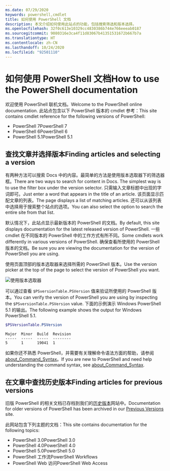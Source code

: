 ```yaml
---
ms.date: 07/29/2020
keywords: powershell,cmdlet
title: 如何使用 PowerShell 文档
description: 本文介绍如何使用此站点的功能，包括搜索筛选和版本选择。
ms.openlocfilehash: 32f0c613e10329cc4830386b744e766eeeab0187
ms.sourcegitcommit: 9080316e3ca4f11d83067b41351531672b667b7a
ms.translationtype: HT
ms.contentlocale: zh-CN
ms.lasthandoff: 10/24/2020
ms.locfileid: "92501110"
---
```

# <a name="how-to-use-the-powershell-documentation"></a><span data-ttu-id="89931-104">如何使用 PowerShell 文档</span><span class="sxs-lookup"><span data-stu-id="89931-104">How to use the PowerShell documentation</span></span>

<span data-ttu-id="89931-105">欢迎使用 PowerShell 联机文档。</span><span class="sxs-lookup"><span data-stu-id="89931-105">Welcome to the PowerShell online documentation.</span></span> <span data-ttu-id="89931-106">此站点包含以下 PowerShell 版本的 cmdlet 参考：</span><span class="sxs-lookup"><span data-stu-id="89931-106">This site contains cmdlet reference for the following versions of PowerShell:</span></span>

- <span data-ttu-id="89931-107">PowerShell 7</span><span class="sxs-lookup"><span data-stu-id="89931-107">PowerShell 7</span></span>
- <span data-ttu-id="89931-108">PowerShell 6</span><span class="sxs-lookup"><span data-stu-id="89931-108">PowerShell 6</span></span>
- <span data-ttu-id="89931-109">PowerShell 5.1</span><span class="sxs-lookup"><span data-stu-id="89931-109">PowerShell 5.1</span></span>

## <a name="finding-articles-and-selecting-a-version"></a><span data-ttu-id="89931-110">查找文章并选择版本</span><span class="sxs-lookup"><span data-stu-id="89931-110">Finding articles and selecting a version</span></span>

<span data-ttu-id="89931-111">有两种方法可以搜索 Docs 中的内容。最简单的方法是使用版本选取器下的筛选器框。</span><span class="sxs-lookup"><span data-stu-id="89931-111">There are two ways to search for content in Docs. The simplest way is to use the filter box under the version selector.</span></span> <span data-ttu-id="89931-112">只需输入文章标题中出现的字词即可。</span><span class="sxs-lookup"><span data-stu-id="89931-112">Just enter a word that appears in the title of an article.</span></span> <span data-ttu-id="89931-113">该页面显示匹配文章的列表。</span><span class="sxs-lookup"><span data-stu-id="89931-113">The page displays a list of matching articles.</span></span> <span data-ttu-id="89931-114">还可以从该列表中选择用于搜索整个站点的选项。</span><span class="sxs-lookup"><span data-stu-id="89931-114">You can also select the option to search the entire site from that list.</span></span>

<span data-ttu-id="89931-115">默认情况下，此站点显示最新版本的 PowerShell 的文档。</span><span class="sxs-lookup"><span data-stu-id="89931-115">By default, this site displays documentation for the latest released version of PowerShell.</span></span> <span data-ttu-id="89931-116">一些 cmdlet 在不同版本的 PowerShell 中的工作方式有所不同。</span><span class="sxs-lookup"><span data-stu-id="89931-116">Some cmdlets work differently in various versions of PowerShell.</span></span> <span data-ttu-id="89931-117">确保查看所使用的 PowerShell 版本的文档。</span><span class="sxs-lookup"><span data-stu-id="89931-117">Be sure you are viewing the documentation for the version of PowerShell you are using.</span></span>

<span data-ttu-id="89931-118">使用页面顶部的版本选取器来选择所需的 PowerShell 版本。</span><span class="sxs-lookup"><span data-stu-id="89931-118">Use the version picker at the top of the page to select the version of PowerShell you want.</span></span>

![使用版本选取器](media/how-to-use-docs/version-search.gif)

<span data-ttu-id="89931-120">可以通过查看 `$PSversionTable.PSVersion` 值来验证所使用的 PowerShell 版本。</span><span class="sxs-lookup"><span data-stu-id="89931-120">You can verify the version of PowerShell you are using by inspecting the `$PSversionTable.PSVersion` value.</span></span> <span data-ttu-id="89931-121">下面的示例演示 Windows PowerShell 5.1 的输出。</span><span class="sxs-lookup"><span data-stu-id="89931-121">The following example shows the output for Windows PowerShell 5.1.</span></span>

```powershell
$PSVersionTable.PSVersion
```

```Output
Major  Minor  Build  Revision
-----  -----  -----  --------
5      1      19041  1
```

<span data-ttu-id="89931-122">如果你还不熟悉 PowerShell，并需要有关理解命令语法方面的帮助，请参阅 [about_Command_Syntax](/powershell/module/microsoft.powershell.core/about/about_command_syntax)。</span><span class="sxs-lookup"><span data-stu-id="89931-122">If you are new to PowerShell and need help understanding the command syntax, see [about_Command_Syntax](/powershell/module/microsoft.powershell.core/about/about_command_syntax).</span></span>

## <a name="finding-articles-for-previous-versions"></a><span data-ttu-id="89931-123">在文章中查找历史版本</span><span class="sxs-lookup"><span data-stu-id="89931-123">Finding articles for previous versions</span></span>

<span data-ttu-id="89931-124">旧版 PowerShell 的相关文档已存档到我们的[历史版本](https://aka.ms/PSLegacyDocs)网站中。</span><span class="sxs-lookup"><span data-stu-id="89931-124">Documentation for older versions of PowerShell has been archived in our [Previous Versions](https://aka.ms/PSLegacyDocs) site.</span></span>

<span data-ttu-id="89931-125">此网站包含下列主题的文档：</span><span class="sxs-lookup"><span data-stu-id="89931-125">This site contains documentation for the following topics:</span></span>

- <span data-ttu-id="89931-126">PowerShell 3.0</span><span class="sxs-lookup"><span data-stu-id="89931-126">PowerShell 3.0</span></span>
- <span data-ttu-id="89931-127">PowerShell 4.0</span><span class="sxs-lookup"><span data-stu-id="89931-127">PowerShell 4.0</span></span>
- <span data-ttu-id="89931-128">PowerShell 5.0</span><span class="sxs-lookup"><span data-stu-id="89931-128">PowerShell 5.0</span></span>
- <span data-ttu-id="89931-129">PowerShell 工作流</span><span class="sxs-lookup"><span data-stu-id="89931-129">PowerShell Workflows</span></span>
- <span data-ttu-id="89931-130">PowerShell Web 访问</span><span class="sxs-lookup"><span data-stu-id="89931-130">PowerShell Web Access</span></span>
